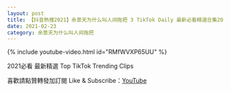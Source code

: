 ```yaml
---
layout: post
title: 【抖音熱搜2021】余景天为什么叫人间拖把 3 TikTok Daily 最新必看精選合集2021 02 23
date: 2021-02-23
category: 余景天为什么叫人间拖把
---
```


{% include youtube-video.html id="RMfWVXP65UU" %}

2021必看 最新精選 Top TikTok Trending Clips

喜歡請點贊轉發加訂閱 Like & Subscribe：[YouTube](https://www.youtube.com/channel/UCAoR7VcanIPd04uEq_GIylA/videos)

